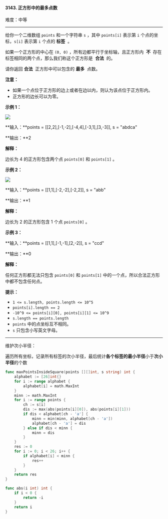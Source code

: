 #### 3143. 正方形中的最多点数

难度：中等

---

给你一个二维数组 `points` 和一个字符串 `s` ，其中 `points[i]` 表示第 `i` 个点的坐标，`s[i]` 表示第 `i` 个点的  **标签**  。

如果一个正方形的中心在 `(0, 0)` ，所有边都平行于坐标轴，且正方形内  **不**  存在标签相同的两个点，那么我们称这个正方形是  **合法**  的。

请你返回  **合法**  正方形中可以包含的  **最多**  点数。

 **注意：** 

*   如果一个点位于正方形的边上或者在边以内，则认为该点位于正方形内。
*   正方形的边长可以为零。

 **示例 1：** 

![](https://assets.leetcode.com/uploads/2024/03/29/3708-tc1.png)

**输入：**points = \[\[2,2\],\[-1,-2\],\[-4,4\],\[-3,1\],\[3,-3\]\], s = "abdca"

**输出：**2

 **解释：** 

边长为 4 的正方形包含两个点 `points[0]` 和 `points[1]` 。

 **示例 2：** 

![](https://assets.leetcode.com/uploads/2024/03/29/3708-tc2.png)

**输入：**points = \[\[1,1\],\[-2,-2\],\[-2,2\]\], s = "abb"

**输出：**1

 **解释：** 

边长为 2 的正方形包含 1 个点 `points[0]` 。

 **示例 3：** 

**输入：**points = \[\[1,1\],\[-1,-1\],\[2,-2\]\], s = "ccd"

**输出：**0

 **解释：** 

任何正方形都无法只包含 `points[0]` 和 `points[1]` 中的一个点，所以合法正方形中都不包含任何点。

 **提示：** 

*   `1 <= s.length, points.length <= 10^5`
*   `points[i].length == 2`
*   `-10^9 <= points[i][0], points[i][1] <= 10^9`
*   `s.length == points.length`
*   `points` 中的点坐标互不相同。
*   `s` 只包含小写英文字母。

---

维护次小半径：

遍历所有坐标，记录所有标签的次小半径，最后统计**各个标签的最小半径**小于**次小半径**的个数

```Go
func maxPointsInsideSquare(points [][]int, s string) int {
    alphabet := [26]int{}
    for i := range alphabet {
        alphabet[i] = math.MaxInt
    }
    minn := math.MaxInt
    for i := range points {
        ch := s[i]
        dis := max(abs(points[i][0]), abs(points[i][1]))
        if dis < alphabet[ch - 'a'] {
            minn = min(minn, alphabet[ch - 'a'])
            alphabet[ch - 'a'] = dis
        } else if dis < minn {
            minn = dis
        }
    }
    res := 0
    for i := 0; i < 26; i++ {
        if alphabet[i] < minn {
            res++
        }
    }
    return res
}

func abs(i int) int {
    if i < 0 {
        return -i
    }
    return i
}
```